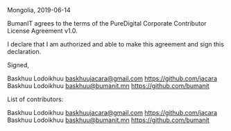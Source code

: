 Mongolia, 2019-06-14

BumanIT agrees to the terms of the PureDigital Corporate Contributor License
Agreement v1.0.

I declare that I am authorized and able to make this agreement and sign this
declaration.

Signed,

Baskhuu Lodoikhuu baskhuujacara@gmail.com https://github.com/jacara
Baskhuu Lodoikhuu baskhuu@bumanit.mn https://github.com/bumanit

List of contributors:

Baskhuu Lodoikhuu baskhuujacara@gmail.com https://github.com/jacara
Baskhuu Lodoikhuu baskhuu@bumanit.mn https://github.com/bumanit
